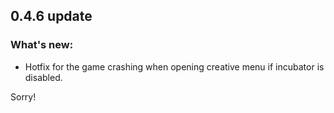 ## 0.4.6 update
### What's new:

* Hotfix for the game crashing when opening creative menu if incubator is disabled.

Sorry!
